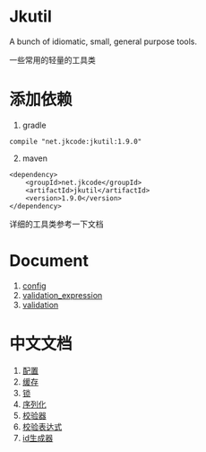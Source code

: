 # Jkutil

A bunch of idiomatic, small, general purpose tools.

一些常用的轻量的工具类

# 添加依赖

1. gradle
```
compile "net.jkcode:jkutil:1.9.0"
```

2. maven
```
<dependency>
    <groupId>net.jkcode</groupId>
    <artifactId>jkutil</artifactId>
    <version>1.9.0</version>
</dependency>
```

详细的工具类参考一下文档

# Document

1. [config](doc/config.md)
2. [validation_expression](doc/validation/validation_expression.md)
3. [validation](doc/validation/validation.md)

# 中文文档

1. [配置](doc/config.cn.md)
2. [缓存](doc/cache.cn.md)
3. [锁](doc/lock.cn.md)
4. [序列化](doc/serializer.cn.md)
5. [校验器](doc/validation/validation.cn.md)
6. [校验表达式](doc/validation/validation_expression.cn.md)
7. [id生成器](doc/idworker.cn.md)